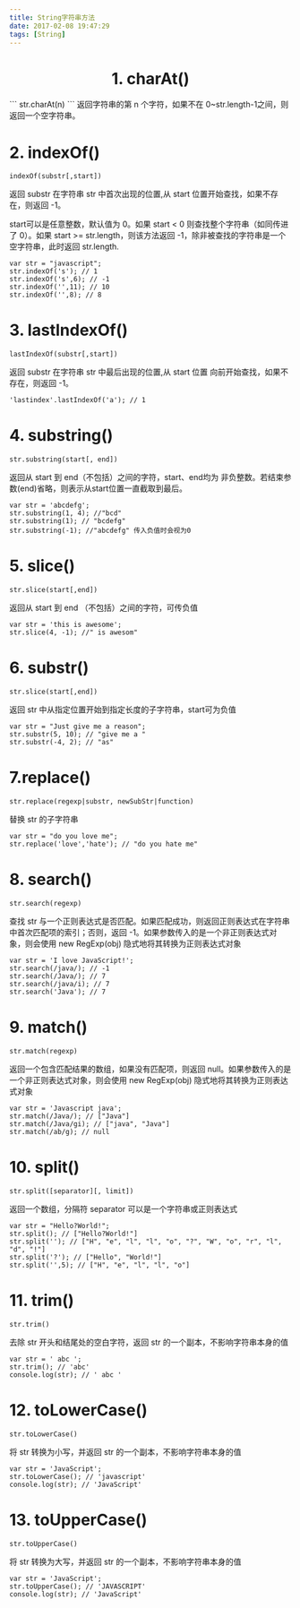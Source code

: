 ```yaml
---
title: String字符串方法
date: 2017-02-08 19:47:29
tags: [String]
---
```

<center> 

# 1. charAt() # 
</center>
```
str.charAt(n)
```
返回字符串的第 n 个字符，如果不在 0~str.length-1之间，则返回一个空字符串。

# 2. indexOf() #
```
indexOf(substr[,start])
```
返回 substr 在字符串 str 中首次出现的位置,从 start 位置开始查找，如果不存在，则返回 -1。

start可以是任意整数，默认值为 0。如果 start < 0 则查找整个字符串（如同传进了 0）。如果 start >= str.length，则该方法返回 -1，除非被查找的字符串是一个空字符串，此时返回 str.length.
```
var str = "javascript";
str.indexOf('s'); // 1
str.indexOf('s',6); // -1
str.indexOf('',11); // 10
str.indexOf('',8); // 8
```

# 3. lastIndexOf() #
```
lastIndexOf(substr[,start])
```
返回 substr 在字符串 str 中最后出现的位置,从 start 位置 向前开始查找，如果不存在，则返回 -1。
```
'lastindex'.lastIndexOf('a'); // 1
```
# 4. substring() #
```
str.substring(start[, end])
```
返回从 start 到 end（不包括）之间的字符，start、end均为 非负整数。若结束参数(end)省略，则表示从start位置一直截取到最后。
```
var str = 'abcdefg';
str.substring(1, 4); //"bcd"
str.substring(1); // "bcdefg"
str.substring(-1); //"abcdefg" 传入负值时会视为0
```

# 5. slice() #
```
str.slice(start[,end])
```
返回从 start 到 end （不包括）之间的字符，可传负值
```
var str = 'this is awesome';
str.slice(4, -1); //" is awesom"
```

#  6. substr() #
```
str.slice(start[,end])
```
返回 str 中从指定位置开始到指定长度的子字符串，start可为负值

```
var str = "Just give me a reason";
str.substr(5, 10); // "give me a "
str.substr(-4, 2); // "as"
```

# 7.replace() #
```
str.replace(regexp|substr, newSubStr|function)
```
替换 str 的子字符串
```
var str = "do you love me";
str.replace('love','hate'); // "do you hate me"
```

# 8. search() #
```
str.search(regexp)
```
查找 str 与一个正则表达式是否匹配。如果匹配成功，则返回正则表达式在字符串中首次匹配项的索引；否则，返回 -1。如果参数传入的是一个非正则表达式对象，则会使用 new RegExp(obj) 隐式地将其转换为正则表达式对象
```
var str = 'I love JavaScript!';
str.search(/java/); // -1
str.search(/Java/); // 7
str.search(/java/i); // 7
str.search('Java'); // 7
```

# 9. match() #
```
str.match(regexp)
```
返回一个包含匹配结果的数组，如果没有匹配项，则返回 null。如果参数传入的是一个非正则表达式对象，则会使用 new RegExp(obj) 隐式地将其转换为正则表达式对象
```
var str = 'Javascript java';
str.match(/Java/); // ["Java"]
str.match(/Java/gi); // ["java", "Java"]
str.match(/ab/g); // null
```
# 10. split() #
```
str.split([separator][, limit])
```
返回一个数组，分隔符 separator 可以是一个字符串或正则表达式
```
var str = "Hello?World!";
str.split(); // ["Hello?World!"]
str.split(''); // ["H", "e", "l", "l", "o", "?", "W", "o", "r", "l", "d", "!"]
str.split('?'); // ["Hello", "World!"]
str.split('',5); // ["H", "e", "l", "l", "o"]
```

# 11. trim() #
```
str.trim()
```
去除 str 开头和结尾处的空白字符，返回 str 的一个副本，不影响字符串本身的值
```
var str = ' abc ';
str.trim(); // 'abc'
console.log(str); // ' abc '
```

# 12. toLowerCase() #
```
str.toLowerCase()
```
将 str 转换为小写，并返回 str 的一个副本，不影响字符串本身的值
```
var str = 'JavaScript';
str.toLowerCase(); // 'javascript'
console.log(str); // 'JavaScript'
```

# 13. toUpperCase() #
```
str.toUpperCase()
```
将 str 转换为大写，并返回 str 的一个副本，不影响字符串本身的值
```
var str = 'JavaScript';
str.toUpperCase(); // 'JAVASCRIPT'
console.log(str); // 'JavaScript'
```
